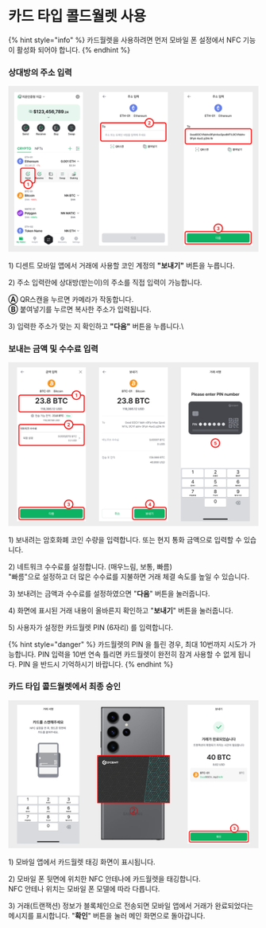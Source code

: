 # 카드 타입 콜드월렛 사용

{% hint style="info" %}
카드월렛을 사용하려면 먼저 모바일 폰 설정에서 NFC 기능이 활성화 되어야 합니다. &#x20;
{% endhint %}

### 상대방의 주소 입력

<div align="left"><img src="../../.gitbook/assets/5 (7).png" alt=""></div>

1\) 디센트 모바일 앱에서 거래에 사용할 코인 계정의 **"보내기"** 버튼을 누릅니다.

2\) 주소 입력란에 상대방(받는이)의 주소를 직접 입력이 가능합니다.

&#x20;   **Ⓐ** QR스캔을 누르면 카메라가 작동합니다.\
&#x20;   **Ⓑ** 붙여넣기를 누르면 복사한 주소가 입력됩니다.

3\) 입력한 주소가 맞는 지 확인하고 **"다음"** 버튼을 누릅니다.\


### 보내는 금액 및 수수료 입력

<div align="left"><img src="../../.gitbook/assets/6 (8).png" alt=""></div>

1\) 보내려는 암호화폐 코인 수량을 입력합니다.  또는 현지 통화 금액으로 입력할 수 있습니다.

2\) 네트워크 수수료를 설정합니다. (매우느림, 보통, 빠름)\
&#x20;   "빠름"으로 설정하고 더 많은 수수료를 지불하면 거래 체결 속도를 높일 수 있습니다.

3\) 보내려는 금액과 수수료를 설정하였으면 "**다음**" 버튼을 눌러줍니다.&#x20;

4\) 화면에 표시된 거래 내용이 올바른지 확인하고 "**보내기**" 버튼을 눌러줍니다.

5\) 사용자가 설정한 카드월렛 PIN (6자리) 를 입력합니다.

{% hint style="danger" %}
카드월렛의 PIN 을 틀린 경우, 최대 10번까지 시도가 가능합니다. PIN 입력을 10번 연속 틀리면 카드월렛이 완전히 잠겨 사용할 수 없게 됩니다. PIN 을 반드시 기억하시기 바랍니다.
{% endhint %}

### 카드 타입 콜드월렛에서 최종 승인

<div align="left"><img src="../../.gitbook/assets/7 (7).png" alt=""></div>

1\) 모바일 앱에서 카드월렛 태깅 화면이 표시됩니다.

2\) 모바일 폰 뒷면에 위치한 NFC 안테나에 카드월렛을 태깅합니다.\
&#x20;    NFC 안테나 위치는 모바일 폰 모델에 따라 다릅니다.

3\) 거래(트랜잭션) 정보가 블록체인으로 전송되면 모바일 앱에서 거래가 완료되었다는 메시지를 표시합니다. "**확인**" 버튼을 눌러 메인 화면으로 돌아갑니다.
